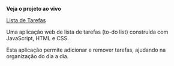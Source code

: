 **Veja o projeto ao vivo**

[Lista de Tarefas](https://ninja1375.github.io/To-Do-List/)


Uma aplicação web de lista de tarefas (to-do list) construída com JavaScript, HTML e CSS.

Esta aplicação permite adicionar e remover tarefas, ajudando na organização do dia a dia.
